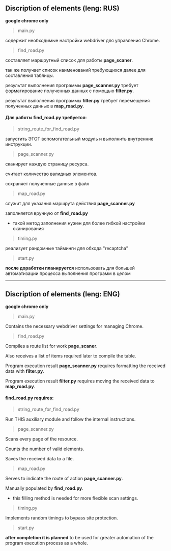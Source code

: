 
## Discription of elements (leng: RUS)

**google chrome only**

> main.py 

содержит необходимые настройки webdriver для управления Chrome.

> find_road.py

составляет маршрутный список для работы **page_scaner**.

так же получает список наименований требующихся далее для составления таблицы.

результат выполнения программы **page_scanner.py** требует форматирование полученных данных с помощью **filter.py**.

результат выполнения программы **filter.py** требует перемещения полученных данных в **map_road.py**.

#### Для работы find_road.py требуется:

> string_route_for_find_road.py 

запустить ЭТОТ вспомогательный модуль и выполнить внутренние инструкции.

> page_scanner.py 

сканирует каждую страницу ресурса.

считает количество валидных элементов.

сохраняет полученные данные в файл

> map_road.py 

служит для указания маршрута действия **page_scanner.py**

заполняется вручную от **find_road.py** 

- такой метод заполнения нужен для более гибкой настройки сканирования

> timing.py

реализует рандомные тайминги для обхода "recaptcha"

> start.py

**после доработки планируется** использовать для большей автоматизации процесса выполнения программ в целом

---

## Discription of elements (leng: ENG)

**google chrome only**

> main.py

Contains the necessary webdriver settings for managing Chrome.

> find_road.py

Compiles a route list for work **page_scaner**.

Also receives a list of items required later to compile the table.

Program execution result **page_scanner.py** requires formatting the received data with **filter.py**.

Program execution result **filter.py** requires moving the received data to **map_road.py**.

#### find_road.py requires:

> string_route_for_find_road.py

Run THIS auxiliary module and follow the internal instructions.

> page_scanner.py

Scans every page of the resource.

Counts the number of valid elements.

Saves the received data to a file.

> map_road.py

Serves to indicate the route of action **page_scanner.py**.

Manually populated by **find_road.py**.

- this filling method is needed for more flexible scan settings.

> timing.py

Implements random timings to bypass site protection.

> start.py

**after completion it is planned** to be used for greater automation of the program execution process as a whole.